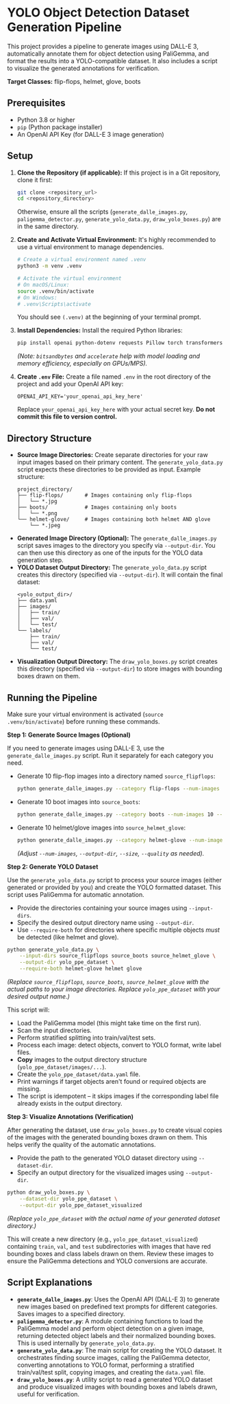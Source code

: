 # YOLO Object Detection Dataset Generation Pipeline

This project provides a pipeline to generate images using DALL-E 3, automatically annotate them for object detection using PaliGemma, and format the results into a YOLO-compatible dataset. It also includes a script to visualize the generated annotations for verification.

**Target Classes:** flip-flops, helmet, glove, boots

## Prerequisites

* Python 3.8 or higher
* `pip` (Python package installer)
* An OpenAI API Key (for DALL-E 3 image generation)

## Setup

1.  **Clone the Repository (if applicable):**
    If this project is in a Git repository, clone it first:
    ```bash
    git clone <repository_url>
    cd <repository_directory>
    ```
    Otherwise, ensure all the scripts (`generate_dalle_images.py`, `paligemma_detector.py`, `generate_yolo_data.py`, `draw_yolo_boxes.py`) are in the same directory.

2.  **Create and Activate Virtual Environment:**
    It's highly recommended to use a virtual environment to manage dependencies.
    ```bash
    # Create a virtual environment named .venv
    python3 -m venv .venv

    # Activate the virtual environment
    # On macOS/Linux:
    source .venv/bin/activate
    # On Windows:
    # .venv\Scripts\activate
    ```
    You should see `(.venv)` at the beginning of your terminal prompt.

3.  **Install Dependencies:**
    Install the required Python libraries:
    ```bash
    pip install openai python-dotenv requests Pillow torch transformers torchvision PyYAML tqdm accelerate bitsandbytes
    ```
    *(Note: `bitsandbytes` and `accelerate` help with model loading and memory efficiency, especially on GPUs/MPS).*

4.  **Create `.env` File:**
    Create a file named `.env` in the root directory of the project and add your OpenAI API key:
    ```
    OPENAI_API_KEY='your_openai_api_key_here'
    ```
    Replace `your_openai_api_key_here` with your actual secret key. **Do not commit this file to version control.**

## Directory Structure

* **Source Image Directories:** Create separate directories for your raw input images based on their primary content. The `generate_yolo_data.py` script expects these directories to be provided as input. Example structure:
    ```
    project_directory/
    ├── flip-flops/       # Images containing only flip-flops
    │   └── *.jpg
    ├── boots/            # Images containing only boots
    │   └── *.png
    └── helmet-glove/     # Images containing both helmet AND glove
        └── *.jpeg
    ```
* **Generated Image Directory (Optional):** The `generate_dalle_images.py` script saves images to the directory you specify via `--output-dir`. You can then use this directory as one of the inputs for the YOLO data generation step.
* **YOLO Dataset Output Directory:** The `generate_yolo_data.py` script creates this directory (specified via `--output-dir`). It will contain the final dataset:
    ```
    <yolo_output_dir>/
    ├── data.yaml
    ├── images/
    │   ├── train/
    │   ├── val/
    │   └── test/
    └── labels/
        ├── train/
        ├── val/
        └── test/
    ```
* **Visualization Output Directory:** The `draw_yolo_boxes.py` script creates this directory (specified via `--output-dir`) to store images with bounding boxes drawn on them.

## Running the Pipeline

Make sure your virtual environment is activated (`source .venv/bin/activate`) before running these commands.

**Step 1: Generate Source Images (Optional)**

If you need to generate images using DALL-E 3, use the `generate_dalle_images.py` script. Run it separately for each category you need.

* Generate 10 flip-flop images into a directory named `source_flipflops`:
    ```bash
    python generate_dalle_images.py --category flip-flops --num-images 10 --output-dir source_flipflops
    ```
* Generate 10 boot images into `source_boots`:
    ```bash
    python generate_dalle_images.py --category boots --num-images 10 --output-dir source_boots
    ```
* Generate 10 helmet/glove images into `source_helmet_glove`:
    ```bash
    python generate_dalle_images.py --category helmet-glove --num-images 10 --output-dir source_helmet_glove
    ```
    *(Adjust `--num-images`, `--output-dir`, `--size`, `--quality` as needed).*

**Step 2: Generate YOLO Dataset**

Use the `generate_yolo_data.py` script to process your source images (either generated or provided by you) and create the YOLO formatted dataset. This script uses PaliGemma for automatic annotation.

* Provide the directories containing your source images using `--input-dirs`.
* Specify the desired output directory name using `--output-dir`.
* Use `--require-both` for directories where specific multiple objects *must* be detected (like helmet and glove).

```bash
python generate_yolo_data.py \
    --input-dirs source_flipflops source_boots source_helmet_glove \
    --output-dir yolo_ppe_dataset \
    --require-both helmet-glove helmet glove
```
*(Replace `source_flipflops`, `source_boots`, `source_helmet_glove` with the actual paths to your image directories. Replace `yolo_ppe_dataset` with your desired output name.)*

This script will:

* Load the PaliGemma model (this might take time on the first run).
* Scan the input directories.
* Perform stratified splitting into train/val/test sets.
* Process each image: detect objects, convert to YOLO format, write label files.
* **Copy** images to the output directory structure (`yolo_ppe_dataset/images/...`).
* Create the `yolo_ppe_dataset/data.yaml` file.
* Print warnings if target objects aren't found or required objects are missing.
* The script is idempotent – it skips images if the corresponding label file already exists in the output directory.

**Step 3: Visualize Annotations (Verification)**

After generating the dataset, use `draw_yolo_boxes.py` to create visual copies of the images with the generated bounding boxes drawn on them. This helps verify the quality of the automatic annotations.

* Provide the path to the generated YOLO dataset directory using `--dataset-dir`.
* Specify an output directory for the visualized images using `--output-dir`.

```bash
python draw_yolo_boxes.py \
    --dataset-dir yolo_ppe_dataset \
    --output-dir yolo_ppe_dataset_visualized
```

*(Replace `yolo_ppe_dataset` with the actual name of your generated dataset directory.)*

This will create a new directory (e.g., `yolo_ppe_dataset_visualized`) containing `train`, `val`, and `test` subdirectories with images that have red bounding boxes and class labels drawn on them. Review these images to ensure the PaliGemma detections and YOLO conversions are accurate.

## Script Explanations

* **`generate_dalle_images.py`**: Uses the OpenAI API (DALL-E 3) to generate new images based on predefined text prompts for different categories. Saves images to a specified directory.
* **`paligemma_detector.py`**: A module containing functions to load the PaliGemma model and perform object detection on a given image, returning detected object labels and their normalized bounding boxes. This is used internally by `generate_yolo_data.py`.
* **`generate_yolo_data.py`**: The main script for creating the YOLO dataset. It orchestrates finding source images, calling the PaliGemma detector, converting annotations to YOLO format, performing a stratified train/val/test split, copying images, and creating the `data.yaml` file.
* **`draw_yolo_boxes.py`**: A utility script to read a generated YOLO dataset and produce visualized images with bounding boxes and labels drawn, useful for verification.